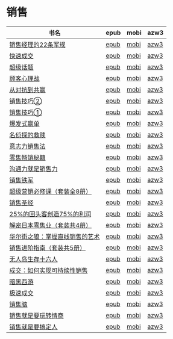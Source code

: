 # 销售

| 书名 | epub | mobi | azw3 |
| --- | --- | --- | --- |
| [销售经理的22条军规](http://ct.dalanmei.com/f/31084289-570271391-27f8c0) | [epub](http://ct.dalanmei.com/f/31084289-570271391-27f8c0) | [mobi](http://ct.dalanmei.com/f/31084289-570128598-486275) | [azw3](http://ct.dalanmei.com/f/31084289-571410287-1b3d5d) |
| [快速成交](http://ct.dalanmei.com/f/31084289-570251974-bd4b45) | [epub](http://ct.dalanmei.com/f/31084289-570251974-bd4b45) | [mobi](http://ct.dalanmei.com/f/31084289-569464596-bf915f) | [azw3](http://ct.dalanmei.com/f/31084289-571411351-acf0e6) |
| [超级话题](http://ct.dalanmei.com/f/31084289-572105609-518baf) | [epub](http://ct.dalanmei.com/f/31084289-572105609-518baf) | [mobi](http://ct.dalanmei.com/f/31084289-571726809-114d31) | [azw3](http://ct.dalanmei.com/f/31084289-572114983-4a5359) |
| [顾客心理战](http://ct.dalanmei.com/f/31084289-572112187-43b7f4) | [epub](http://ct.dalanmei.com/f/31084289-572112187-43b7f4) | [mobi](http://ct.dalanmei.com/f/31084289-571724570-784abb) | [azw3](http://ct.dalanmei.com/f/31084289-572116035-54fe9a) |
| [从对抗到共赢](http://ct.dalanmei.com/f/31084289-572113933-21eedd) | [epub](http://ct.dalanmei.com/f/31084289-572113933-21eedd) | [mobi](http://ct.dalanmei.com/f/31084289-571714966-264e89) | [azw3](http://ct.dalanmei.com/f/31084289-572122510-4c050b) |
| [销售技巧②](http://ct.dalanmei.com/f/31084289-572115231-b8c956) | [epub](http://ct.dalanmei.com/f/31084289-572115231-b8c956) | [mobi](http://ct.dalanmei.com/f/31084289-571709162-b90ae5) | [azw3](http://ct.dalanmei.com/f/31084289-572136573-326c32) |
| [销售技巧①](http://ct.dalanmei.com/f/31084289-572115306-1031d8) | [epub](http://ct.dalanmei.com/f/31084289-572115306-1031d8) | [mobi](http://ct.dalanmei.com/f/31084289-571708858-3da047) | [azw3](http://ct.dalanmei.com/f/31084289-572136941-0acadd) |
| [爆发式赢单](http://ct.dalanmei.com/f/31084289-572115777-d358b5) | [epub](http://ct.dalanmei.com/f/31084289-572115777-d358b5) | [mobi](http://ct.dalanmei.com/f/31084289-571702285-f17d6d) | [azw3](http://ct.dalanmei.com/f/31084289-572140866-74a919) |
| [名侦探的救赎](http://ct.dalanmei.com/f/31084289-572116373-e32909) | [epub](http://ct.dalanmei.com/f/31084289-572116373-e32909) | [mobi](http://ct.dalanmei.com/f/31084289-571671431-948523) | [azw3](http://ct.dalanmei.com/f/31084289-572175043-fcb03d) |
| [意志力销售法](http://ct.dalanmei.com/f/31084289-572116691-9ef5ea) | [epub](http://ct.dalanmei.com/f/31084289-572116691-9ef5ea) | [mobi](http://ct.dalanmei.com/f/31084289-571664921-6cdf22) | [azw3](http://ct.dalanmei.com/f/31084289-572176618-2f90df) |
| [零售畅销秘籍](http://ct.dalanmei.com/f/31084289-571804554-527867) | [epub](http://ct.dalanmei.com/f/31084289-571804554-527867) | [mobi](http://ct.dalanmei.com/f/31084289-571534665-de0c39) | [azw3](http://ct.dalanmei.com/f/31084289-572195514-fff85f) |
| [沟通力就是销售力](http://ct.dalanmei.com/f/31084289-571826959-24ff10) | [epub](http://ct.dalanmei.com/f/31084289-571826959-24ff10) | [mobi](http://ct.dalanmei.com/f/31084289-571549230-dbbf37) | [azw3](http://ct.dalanmei.com/f/31084289-572199972-3cc289) |
| [销售铁军](http://ct.dalanmei.com/f/31084289-571863772-cd6048) | [epub](http://ct.dalanmei.com/f/31084289-571863772-cd6048) | [mobi](http://ct.dalanmei.com/f/31084289-571551215-ec5d79) | [azw3](http://ct.dalanmei.com/f/31084289-572202153-2f5fa7) |
| [超级营销必修课（套装全8册）](http://ct.dalanmei.com/f/31084289-571880366-f08925) | [epub](http://ct.dalanmei.com/f/31084289-571880366-f08925) | [mobi](http://ct.dalanmei.com/f/31084289-571552097-b64b1c) | [azw3](http://ct.dalanmei.com/f/31084289-572202508-af51ce) |
| [销售圣经](http://ct.dalanmei.com/f/31084289-571916692-d977c2) | [epub](http://ct.dalanmei.com/f/31084289-571916692-d977c2) | [mobi](http://ct.dalanmei.com/f/31084289-571558255-cb9882) | [azw3](http://ct.dalanmei.com/f/31084289-572203907-73e5a9) |
| [25%的回头客创造75%的利润](http://ct.dalanmei.com/f/31084289-571736125-2f5433) | [epub](http://ct.dalanmei.com/f/31084289-571736125-2f5433) | [mobi](http://ct.dalanmei.com/f/31084289-571607927-2401ac) | [azw3](http://ct.dalanmei.com/f/31084289-571914268-e484a4) |
| [解密日本零售业（套装共4册）](http://ct.dalanmei.com/f/31084289-571773867-6394f2) | [epub](http://ct.dalanmei.com/f/31084289-571773867-6394f2) | [mobi](http://ct.dalanmei.com/f/31084289-571496033-29caf0) | [azw3](http://ct.dalanmei.com/f/31084289-571918782-864eeb) |
| [华尔街之狼：掌握直线销售的艺术](http://ct.dalanmei.com/f/31084289-571775364-d64dec) | [epub](http://ct.dalanmei.com/f/31084289-571775364-d64dec) | [mobi](http://ct.dalanmei.com/f/31084289-571501245-15f8df) | [azw3](http://ct.dalanmei.com/f/31084289-571920311-b37c3c) |
| [销售进阶指南（套装共5册）](http://ct.dalanmei.com/f/31084289-572121015-e3fd71) | [epub](http://ct.dalanmei.com/f/31084289-572121015-e3fd71) | [mobi](http://ct.dalanmei.com/f/31084289-571596253-2aea48) | [azw3](http://ct.dalanmei.com/f/31084289-571977762-0686b5) |
| [无人岛生存十六人](http://ct.dalanmei.com/f/31084289-572121027-5e66d5) | [epub](http://ct.dalanmei.com/f/31084289-572121027-5e66d5) | [mobi](http://ct.dalanmei.com/f/31084289-571596190-cb04fa) | [azw3](http://ct.dalanmei.com/f/31084289-571977852-a16fc1) |
| [成交：如何实现可持续性销售](http://ct.dalanmei.com/f/31084289-571795280-8a7fb9) | [epub](http://ct.dalanmei.com/f/31084289-571795280-8a7fb9) | [mobi](http://ct.dalanmei.com/f/31084289-571530839-794842) | [azw3](http://ct.dalanmei.com/f/31084289-571987912-673dd3) |
| [暗黑西游](http://ct.dalanmei.com/f/31084289-571811870-eeb2ff) | [epub](http://ct.dalanmei.com/f/31084289-571811870-eeb2ff) | [mobi](http://ct.dalanmei.com/f/31084289-571542338-b6bd23) | [azw3](http://ct.dalanmei.com/f/31084289-572014001-0bf307) |
| [极速成交](http://ct.dalanmei.com/f/31084289-571816336-c99c00) | [epub](http://ct.dalanmei.com/f/31084289-571816336-c99c00) | [mobi](http://ct.dalanmei.com/f/31084289-571547934-709203) | [azw3](http://ct.dalanmei.com/f/31084289-572053746-61cb2d) |
| [销售脑](http://ct.dalanmei.com/f/31084289-571877213-2ff9dd) | [epub](http://ct.dalanmei.com/f/31084289-571877213-2ff9dd) | [mobi](http://ct.dalanmei.com/f/31084289-571551652-b52ff6) | [azw3](http://ct.dalanmei.com/f/31084289-572068696-aaeb36) |
| [销售就是要玩转情商](http://ct.dalanmei.com/f/31084289-571785142-4040db) | [epub](http://ct.dalanmei.com/f/31084289-571785142-4040db) | [mobi](http://ct.dalanmei.com/f/31084289-571451540-7ee495) | [azw3](http://ct.dalanmei.com/f/31084289-571885397-a953d2) |
| [销售就是要搞定人](http://ct.dalanmei.com/f/31084289-571791620-758bea) | [epub](http://ct.dalanmei.com/f/31084289-571791620-758bea) | [mobi](http://ct.dalanmei.com/f/31084289-571458530-04acdf) | [azw3](http://ct.dalanmei.com/f/31084289-571900963-ac6eac) |

